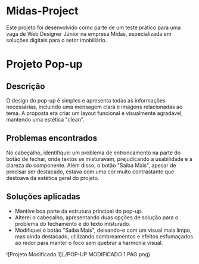 # Midas-Project
Este projeto foi desenvolvido como parte de um teste prático para uma vaga de Web Designer Júnior na empresa Midas, especializada em soluções digitais para o setor imobiliário.

# Projeto Pop-up

## Descrição

O design do pop-up é simples e apresenta todas as informações necessárias, incluindo uma mensagem clara e imagens relacionadas ao tema. A proposta era criar um layout funcional e visualmente agradável, mantendo uma estética "clean".

## Problemas encontrados

No cabeçalho, identifiquei um problema de entroncamento na parte do botão de fechar, onde textos se misturavam, prejudicando a usabilidade e a clareza do componente. Além disso, o botão "Saiba Mais", apesar de precisar ser destacado, estava com uma cor muito contrastante que destoava da estética geral do projeto.

## Soluções aplicadas

- Mantive boa parte da estrutura principal do pop-up.
- Alterei o cabeçalho, apresentando duas opções de solução para o problema do fechamento e do texto misturado.
- Modifiquei o botão "Saiba Mais", deixando-o com um visual mais limpo, mas ainda destacado, utilizando sombreamentos e efeitos esfumaçados ao redor para manter o foco sem quebrar a harmonia visual.

![Projeto Modificado 1](./POP-UP MODIFICADO 1 PAG.png)
